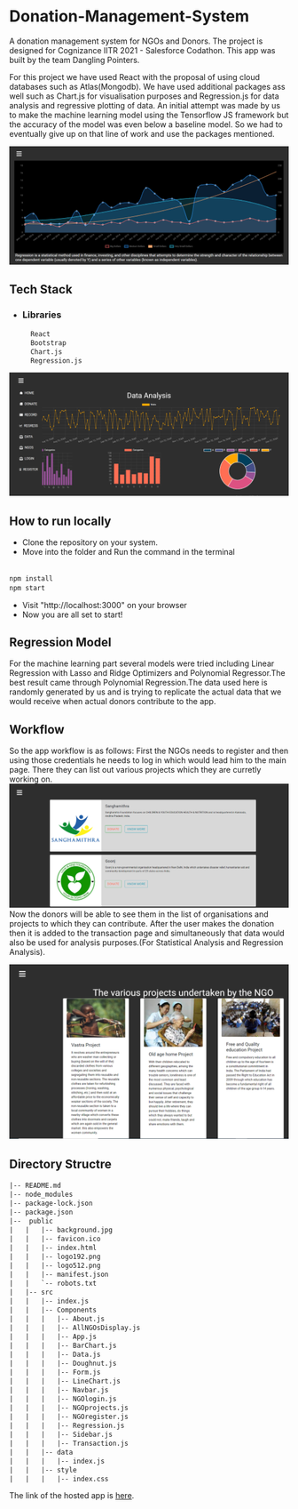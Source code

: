 # Donation-Management-System

A donation management system for NGOs and Donors. The project is designed for Cognizance IITR 2021 - Salesforce Codathon.
This app was built by the team Dangling Pointers.

For this project we have used React with the proposal of using cloud databases such as Atlas(Mongodb).
We have used additional packages ass well such as Chart.js for visualisation purposes and Regression.js for data analysis and regressive plotting of data.
An initial attempt was made by us to make the machine learning model using the Tensorflow JS framework but the accuracy of the model was even below a baseline model.
So we had to eventually give up on that line of work and use the packages mentioned.

![homepage](images/s2.PNG)

## Tech Stack

- ### Libraries

        React
        Bootstrap
        Chart.js
        Regression.js

![homepage](images/s1.PNG)

## How to run locally

- Clone the repository on your system.
- Move into the folder and Run the command in the terminal

```js

npm install
npm start

```

- Visit "http://localhost:3000" on your browser
- Now you are all set to start!

## Regression Model

For the machine learning part several models were tried including Linear Regression with Lasso and Ridge Optimizers and Polynomial Regressor.The best result came through Polynomial Regression.The data used here is randomly generated by us and is trying to replicate the actual data that we would receive when actual donors contribute to the app.

## Workflow

So the app workflow is as follows:
First the NGOs needs to register and then using those credentials he needs to log in which would lead him to the main page. There they can list out various projects which they are curretly working on.
![homepage](images/s3.PNG)
Now the donors will be able to see them in the list of organisations and projects to which they can contribute.
After the user makes the donation then it is added to the transaction page and simultaneously that data would also be used for analysis purposes.(For Statistical Analysis and Regression Analysis).

![homepage](images/s4.PNG)

## Directory Structre

```
|-- README.md
|-- node_modules
|-- package-lock.json
|-- package.json
|--  public
|   |   |-- background.jpg
|   |   |-- favicon.ico
|   |   |-- index.html
|   |   |-- logo192.png
|   |   |-- logo512.png
|   |   |-- manifest.json
|   |   `-- robots.txt
|   |-- src
|   |   |-- index.js
|   |   |-- Components
|   |   |   |-- About.js
|   |   |   |-- AllNGOsDisplay.js
|   |   |   |-- App.js
|   |   |   |-- BarChart.js
|   |   |   |-- Data.js
|   |   |   |-- Doughnut.js
|   |   |   |-- Form.js
|   |   |   |-- LineChart.js
|   |   |   |-- Navbar.js
|   |   |   |-- NGOlogin.js
|   |   |   |-- NGOprojects.js
|   |   |   |-- NGOregister.js
|   |   |   |-- Regression.js
|   |   |   |-- Sidebar.js
|   |   |   |-- Transaction.js
|   |   |-- data
|   |   |   |-- index.js
|   |   |-- style
|   |   |   |-- index.css

```

The link of the hosted app is [here](https://preetesh21.github.io/DMS/).
